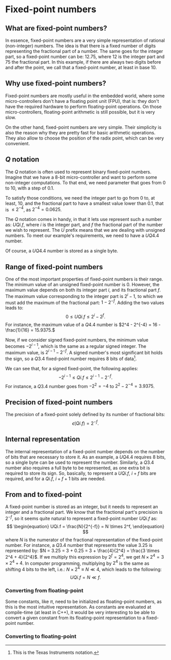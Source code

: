 # Fixed-point numbers

## What are fixed-point numbers?

In essence, fixed-point numbers are a very simple representation of rational (non-integer) numbers.
The idea is that there is a fixed number of digits representing the fractional part of a number. The same goes for the integer part, so a fixed-point number can be: 12.75, where 12 is the integer part and 75 the fractional part. In this example, if there are always two digits before and after the point, we call that a fixed-point number, at least in base 10.

## Why use fixed-point numbers?

Fixed-point numbers are mostly useful in the embedded world, where some micro-controllers don't have a floating point unit (FPU), that is: they don't have the required hardware to perform floating-point operations.
On those micro-controllers, floating-point arithmetic is still possible, but it is very slow.

On the other hand, fixed-point numbers are very simple. Their simplicity is also the reason why they are pretty fast for basic arithmetic operations. They also allow to choose the position of the radix point, which can be very convenient.

## $Q$ notation

The $Q$ notation is often used to represent binary fixed-point numbers. Imagine that we have a 8-bit micro-controller and want to perform some non-integer computations. To that end, we need parameter that goes from $0$ to $10$, with a step of $0.1$.

To satisfy those conditions, we need the integer part to go from $0$ to, at least, $10$, and the fractional part to have a smallest value lower than 0.1, that is $\leq2^{-4}$, as $2^{-4} = 0.0625$.

The $Q$ notation comes in handy, in that it lets use represent such a number as: $UQi.f$, where $i$ is the integer part, and $f$ the fractional part of the number we wish to represent.
The $U$ prefix means that we are dealing with unsigned numbers.
To meet our example's requirements, we need to have a $UQ4.4$ number.

Of course, a $UQ4.4$ number is stored as a single byte.

## Range of fixed-point numbers

One of the most important properties of fixed-point numbers is their range. The minimum value of an unsigned fixed-point number is $0$.
However, the maximum value depends on both its integer part $i$, and its fractional part $f$.
The maximum value corresponding to the integer part is $2^i - 1$, to which we must add the maximum of the fractional part: $1 - 2^{-f}$.
Adding the two values leads to:
$$
\begin{equation}
0 \leq UQi.f \leq 2^i - 2^f.
\end{equation}
$$
For instance, the maximum value of a $Q4.4$ number is $2^4 - 2^{-4} = 16 - \frac{1}{16} = 15.9375.$

Now, if we consider signed fixed-point numbers, the minimum value becomes $-2^{i - 1}$, which is the same as a regular signed integer.
The maximum value, is $2^{i - 1} - 2^{-f}$.
A signed number's most significant bit holds the sign, so a $Q3.4$ fixed-point number requires 8 bits of data[^1].
[^1]: This is the Texas Instruments notation.

We can see that, for a signed fixed-point, the following applies:
$$
\begin{equation}
-2^{i - 1} \leq Qi.f \leq 2^{i - 1} - 2^{-f}.
\end{equation}
$$
For instance, a $Q3.4$ number goes from $-2^2 = -4$ to $2^2 - 2^{-4} = 3.9375$.

## Precision of fixed-point numbers

The precision of a fixed-point solely defined by its number of fractional bits:
$$
\begin{equation}
\epsilon(Qi.f) = 2^{-f}.
\end{equation}
$$

## Internal representation

The internal representation of a fixed-point number depends on the number of bits that are necessary to store it.
As an example, a $UQ4.4$ requires 8 bits, so a single byte can be used to represent the number.
Similarly, a $Q3.4$ number also requires a full byte to be represented, as one extra bit is required to store its sign.
So, basically, to represent a $UQi.f$, $i + f$ bits are required, and for a $Qi.f$, $i + f + 1$ bits are needed.

## From and to fixed-point

A fixed-point number is stored as an integer, but it needs to represent an integer and a fractional part.
We know that the fractional part's precision is $2^{-f}$, so it seems quite natural to represent a fixed-point number $UQi.f$ as:
$$
\begin{equation}
UQi.f = \frac{N}{2^{-f}} = N \times 2^f,
\end{equation}
$$
where $N$ is the numerator of the fractional representation of the fixed-point number.
For instance, a $Q3.4$ number that represents the value $3.25$ is represented by: $N = 3.25 = 3 + 0.25 = 3 + \frac{4}{2^4} = \frac{3 \times 2^4 + 4}{2^4}$. If we multiply this expression by $2^f = 2^4$, we get $N \times 2^4 = 3 \times 2^4 + 4$. In computer programming, multiplying by $2^4$ is the same as shifting 4 bits to the left, i.e.: $N \times 2^4 \equiv N \ll 4$, which leads to the following:
$$
\begin{equation}
    UQi.f = N \ll f.
\end{equation}
$$

### Converting from floating-point

Some constants, like $\pi$, need to be initialized as floating-point numbers, as this is the most intuitive representation. As constants are evaluated at compile-time (at least in C++), it would be very interesting to be able to convert a given constant from its floating-point representation to a fixed-point number.



### Converting to floating-point
